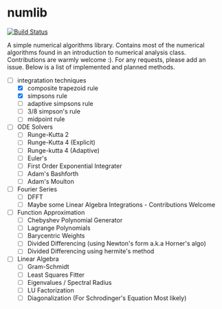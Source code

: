 # numlib
[![Build Status](https://travis-ci.com/luke-bhan/numlib.svg?branch=master)](https://travis-ci.com/luke-bhan/numlib)

A simple numerical algorithms library. Contains most of the numerical algorithms found in an introduction to numerical analysis class. Contributions are warmly welcome :). For any requests, please add an issue. Below is a list of implemented and planned methods. 

- [ ] integratation techniques
    - [x] composite trapezoid rule
    - [x] simpsons rule
    - [ ] adaptive simpsons rule
    - [ ] 3/8 simpson's rule
    - [ ] midpoint rule
- [ ] ODE Solvers
    - [ ] Runge-Kutta 2
    - [ ] Runge-Kutta 4 (Explicit)
    - [ ] Runge-kutta 4 (Adaptive)
    - [ ] Euler's 
    - [ ] First Order Exponential Integrater
    - [ ] Adam's Bashforth
    - [ ] Adam's Moulton
- [ ] Fourier Series
    - [ ] DFFT
    - [ ] Maybe some Linear Algebra Integrations - Contributions Welcome
- [ ] Function Approximation
    - [ ] Chebyshev Polynomial Generator
    - [ ] Lagrange Polynomials
    - [ ] Barycentric Weights
    - [ ] Divided Differencing (using Newton's form a.k.a Horner's algo)
    - [ ] Divided Differencing using hermite's method
- [ ] Linear Algebra
    - [ ] Gram-Schmidt
    - [ ] Least Squares Fitter
    - [ ] Eigenvalues / Spectral Radius 
    - [ ] LU Factorization
    - [ ] Diagonalization (For Schrodinger's Equation Most likely)
